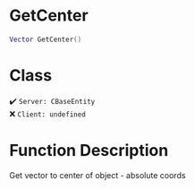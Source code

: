 # GetCenter
```lua
Vector GetCenter()
```
# Class
✔️ `Server: CBaseEntity`  
❌ `Client: undefined`  

# Function Description
Get vector to center of object - absolute coords
